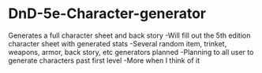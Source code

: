 # DnD-5e-Character-generator
Generates a full character sheet and back story
  -Will fill out the 5th edition character sheet with generated stats
  -Several random item, trinket, weapons, armor, back story, etc generators planned
  -Planning to all user to generate characters past first level
  -More when I think of it
